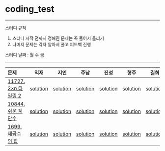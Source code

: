 # coding_test
----
스터디 규칙
1. 스터디 시작 전까지 정해진 문제는 꼭 풀어서 올리기
2. 나머지 문제는 각자 알아서 풀고 피드백 진행  

스터디 날짜 : 월 수 금  

----

|문제|익재|지인|주남|진성|형주|길희|
|:------|:---:|:---:|:---:|:---:|:---:|:---:|
|[11727. 2×n 타일링 2](https://www.acmicpc.net/problem/11727)   |[solution]()|[solution]()|[solution]()|[solution](ssung/11727.py)|[solution](Hyungjoo/11727.py)|[solution]()|
|[10844. 쉬운 계단수](https://www.acmicpc.net/problem/10844)   |[solution]()|[solution]()|[solution]()|[solution](ssung/10844.py)|[solution](/Hyungjoo/10844.py)|[solution]()|
|[1699. 제곱수의 합](https://www.acmicpc.net/problem/1699)   |[solution]()|[solution]()|[solution]()|[solution](ssung/1699.py)|[solution](/Hyungjoo/1699.py)|[solution]()|
